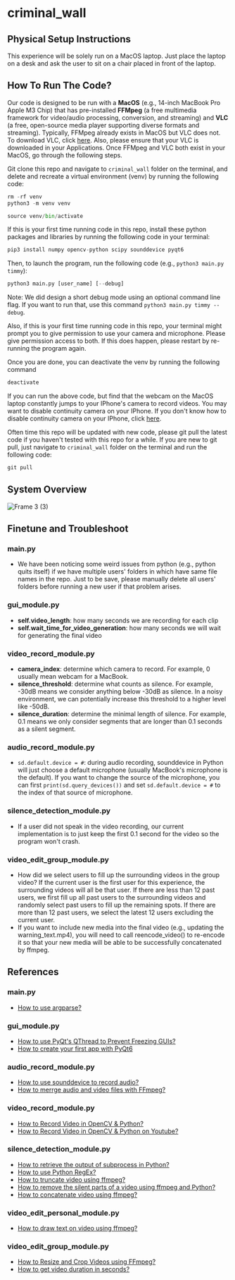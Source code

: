 # criminal_wall

## Physical Setup Instructions

This experience will be solely run on a MacOS laptop. Just place the laptop on a desk and ask the user to sit on a chair placed in front of the laptop.

## How To Run The Code?

Our code is designed to be run with a **MacOS** (e.g., 14-inch MacBook Pro Apple M3 Chip) that has pre-installed **FFMpeg** (a free multimedia framework for video/audio processing, conversion, and streaming) and **VLC** (a free, open-source media player supporting diverse formats and streaming). Typically, FFMpeg already exists in MacOS but VLC does not. To download VLC, click [here](https://www.videolan.org/vlc/). Also, please ensure that your VLC is downloaded in your Applications. Once FFMpeg and VLC both exist in your MacOS, go through the following steps.

Git clone this repo and navigate to `criminal_wall` folder on the terminal, and delete and recreate a virtual environment (venv) by running the following code:
```python
rm -rf venv
python3 -m venv venv

source venv/bin/activate
```

If this is your first time running code in this repo, install these python packages and libraries by running the following code in your terminal:
```python
pip3 install numpy opencv-python scipy sounddevice pyqt6
```

Then, to launch the program, run the following code (e.g., `python3 main.py timmy`):
```python
python3 main.py [user_name] [--debug] 
```
Note: We did design a short debug mode using an optional command line flag. If you want to run that, use this command `python3 main.py timmy --debug`.

Also, if this is your first time running code in this repo, your terminal might prompt you to give permission to use your camera and microphone. Please give permission access to both. If this does happen, please restart by re-running the program again.

Once you are done, you can deactivate the venv by running the following command
```python
deactivate
```

If you can run the above code, but find that the webcam on the MacOS laptop constantly jumps to your IPhone's camera to record videos. You may want to disable continuity camera on your IPhone. If you don't know how to disable continuity camera on your IPhone, click [here](https://www.youtube.com/watch?v=Kopw8kTyc9c).

Often time this repo will be updated with new code, please git pull the latest code if you haven't tested with this repo for a while. If you are new to git pull, just navigate to `criminal_wall` folder on the terminal and run the following code:
```python
git pull
```

## System Overview

![Frame 3 (3)](https://github.com/user-attachments/assets/4bf17e67-3d27-49b7-b22c-a31ab93787cb)


## Finetune and Troubleshoot

### main.py
- We have been noticing some weird issues from python (e.g., python quits itself) if we have multiple users' folders in which have same file names in the repo. Just to be save, please manually delete all users' folders before running a new user if that problem arises.

### gui_module.py
- **self.video_length**: how many seconds we are recording for each clip
- **self.wait_time_for_video_generation**: how many seconds we will wait for generating the final video

### video_record_module.py
- **camera_index**: determine which camera to record. For example, 0 usually mean webcam for a MacBook.
- **silence_threshold**: determine what counts as silence. For example, -30dB means we consider anything below -30dB as silence. In a noisy environment, we can potentially increase this threshold to a higher level like -50dB.
- **silence_duration**: determine the minimal length of silence. For example, 0.1 means we only consider segments that are longer than 0.1 seconds as a silent segment.

### audio_record_module.py
- `sd.default.device = #`: during audio recording, sounddevice in Python will just choose a default microphone (usually MacBook's microphone is the default). If you want to change the source of the microphone, you can first `print(sd.query_devices())` and set `sd.default.device = #` to the index of that source of microphone.
  
### silence_detection_module.py
- If a user did not speak in the video recording, our current implementation is to just keep the first 0.1 second for the video so the program won't crash.

### video_edit_group_module.py
- How did we select users to fill up the surrounding videos in the group video? If the current user is the first user for this experience, the surrounding videos will all be that user. If there are less than 12 past users, we first fill up all past users to the surrounding videos and randomly select past users to fill up the remaining spots. If there are more than 12 past users, we select the latest 12 users excluding the current user. 
- If you want to include new media into the final video (e.g., updating the warning_text.mp4), you will need to call reencode_video() to re-encode it so that your new media will be able to be successfully concatenated by ffmpeg.

## References

### main.py
- [How to use argparse?](https://docs.python.org/3/library/argparse.html)

### gui_module.py
- [How to use PyQt's QThread to Prevent Freezing GUIs?](https://realpython.com/python-pyqt-qthread/)
- [How to create your first app with PyQt6](https://www.pythonguis.com/tutorials/pyqt6-creating-your-first-window/)

### audio_record_module.py

- [How to use sounddevice to record audio?](https://python-sounddevice.readthedocs.io/en/0.3.15/api/streams.html)
- [How to merrge audio and video files with FFmpeg?](https://www.mux.com/articles/merge-audio-and-video-files-with-ffmpeg)

### video_record_module.py

- [How to Record Video in OpenCV & Python?](https://www.codingforentrepreneurs.com/blog/how-to-record-video-in-opencv-python)
- [How to Record Video in OpenCV & Python on Youtube?](https://www.youtube.com/embed/1eHQIu4r0Bc)

### silence_detection_module.py

- [How to retrieve the output of subprocess in Python?](https://www.geeksforgeeks.org/retrieving-the-output-of-subprocesscall-in-python/)
- [How to use Python RegEx?](https://www.w3schools.com/python/python_regex.asp#findall)
- [How to truncate video using ffmpeg?](https://stackoverflow.com/questions/18444194/cutting-multimedia-files-based-on-start-and-end-time-using-ffmpeg)
- [How to remove the silent parts of a video using ffmpeg and Python?](https://www.youtube.com/watch?v=ak52RXKfDw8)
- [How to concatenate video using ffmpeg?](https://stackoverflow.com/questions/7333232/how-to-concatenate-two-mp4-files-using-ffmpeg)

### video_edit_personal_module.py
- [How to draw text on video using ffmpeg?](https://stackoverflow.com/questions/17623676/text-on-video-ffmpeg)

### video_edit_group_module.py
- [How to Resize and Crop Videos using FFmpeg?](https://www.fastpix.io/blog/how-to-resize-and-crop-videos-using-ffmpeg#:~:text=If%20you%20want%20to%20crop,to%20calculate%20the%20center%20coordinates.&text=This%20command%20crops%20a%20640x360,\)%2F2%20as%20thestarting%20coordinates.)
- [How to get video duration in seconds?](https://superuser.com/questions/650291/how-to-get-video-duration-in-seconds)

